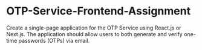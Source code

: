 # OTP-Service-Frontend-Assignment
Create a single-page application for the OTP Service using React.js or Next.js. The application should allow users to both generate and verify one-time passwords (OTPs) via email.
